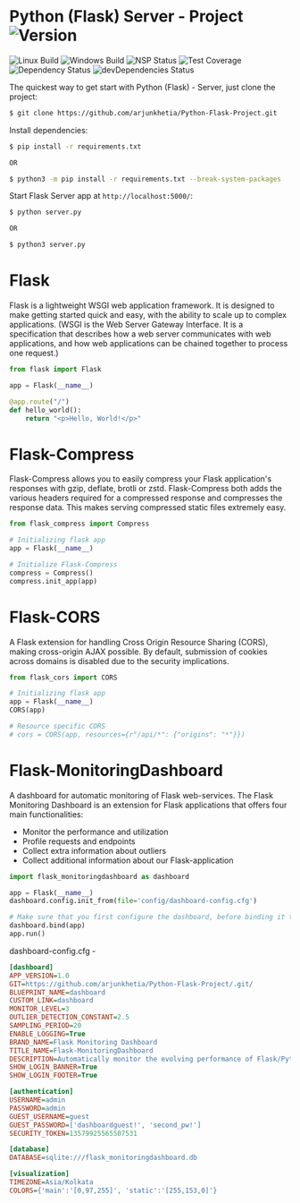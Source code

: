 # Python (Flask) Server - Project   ![Version][version-image]

![Linux Build][linuxbuild-image]
![Windows Build][windowsbuild-image]
![NSP Status][nspstatus-image]
![Test Coverage][coverage-image]
![Dependency Status][dependency-image]
![devDependencies Status][devdependency-image]

The quickest way to get start with Python (Flask) - Server, just clone the project:

```bash
$ git clone https://github.com/arjunkhetia/Python-Flask-Project.git
```

Install dependencies:

```bash
$ pip install -r requirements.txt

OR

$ python3 -m pip install -r requirements.txt --break-system-packages
```

Start Flask Server app at `http://localhost:5000/`:

```bash
$ python server.py

OR

$ python3 server.py
```

# Flask

Flask is a lightweight WSGI web application framework. It is designed to make getting started quick and easy, with the ability to scale up to complex applications. (WSGI is the Web Server Gateway Interface. It is a specification that describes how a web server communicates with web applications, and how web applications can be chained together to process one request.)

```python
from flask import Flask

app = Flask(__name__)

@app.route("/")
def hello_world():
    return "<p>Hello, World!</p>"
```

# Flask-Compress

Flask-Compress allows you to easily compress your Flask application's responses with gzip, deflate, brotli or zstd. Flask-Compress both adds the various headers required for a compressed response and compresses the response data. This makes serving compressed static files extremely easy.

```python
from flask_compress import Compress

# Initializing flask app
app = Flask(__name__)

# Initialize Flask-Compress
compress = Compress()
compress.init_app(app)
```

# Flask-CORS

A Flask extension for handling Cross Origin Resource Sharing (CORS), making cross-origin AJAX possible. By default, submission of cookies across domains is disabled due to the security implications. 

```python
from flask_cors import CORS

# Initializing flask app
app = Flask(__name__)
CORS(app)

# Resource specific CORS
# cors = CORS(app, resources={r"/api/*": {"origins": "*"}})
```

# Flask-MonitoringDashboard

A dashboard for automatic monitoring of Flask web-services. The Flask Monitoring Dashboard is an extension for Flask applications that offers four main functionalities:

- Monitor the performance and utilization
- Profile requests and endpoints
- Collect extra information about outliers
- Collect additional information about our Flask-application

```python
import flask_monitoringdashboard as dashboard

app = Flask(__name__)
dashboard.config.init_from(file='config/dashboard-config.cfg')

# Make sure that you first configure the dashboard, before binding it to your Flask application
dashboard.bind(app)
app.run()
```

dashboard-config.cfg - 

```cfg
[dashboard]
APP_VERSION=1.0
GIT=https://github.com/arjunkhetia/Python-Flask-Project/.git/
BLUEPRINT_NAME=dashboard
CUSTOM_LINK=dashboard
MONITOR_LEVEL=3
OUTLIER_DETECTION_CONSTANT=2.5
SAMPLING_PERIOD=20
ENABLE_LOGGING=True
BRAND_NAME=Flask Monitoring Dashboard
TITLE_NAME=Flask-MonitoringDashboard
DESCRIPTION=Automatically monitor the evolving performance of Flask/Python web services
SHOW_LOGIN_BANNER=True
SHOW_LOGIN_FOOTER=True

[authentication]
USERNAME=admin
PASSWORD=admin
GUEST_USERNAME=guest
GUEST_PASSWORD=['dashboardguest!', 'second_pw!']
SECURITY_TOKEN=13579925565507531

[database]
DATABASE=sqlite:///flask_monitoringdashboard.db

[visualization]
TIMEZONE=Asia/Kolkata
COLORS={'main':'[0,97,255]', 'static':'[255,153,0]'}
```

[version-image]: https://img.shields.io/badge/Version-1.0.0-orange.svg
[linuxbuild-image]: https://img.shields.io/badge/Linux-passing-brightgreen.svg
[windowsbuild-image]: https://img.shields.io/badge/Windows-passing-brightgreen.svg
[nspstatus-image]: https://img.shields.io/badge/nsp-no_known_vulns-blue.svg
[coverage-image]: https://img.shields.io/coveralls/expressjs/express/master.svg
[dependency-image]: https://img.shields.io/badge/dependencies-up_to_date-brightgreen.svg
[devdependency-image]: https://img.shields.io/badge/devdependencies-up_to_date-yellow.svg
